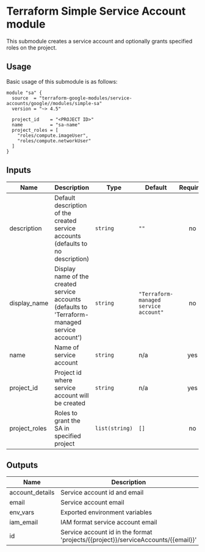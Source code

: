 # Terraform Simple Service Account module

This submodule creates a service account and optionally grants specified roles on the project.

## Usage

Basic usage of this submodule is as follows:

```hcl
module "sa" {
  source  = "terraform-google-modules/service-accounts/google//modules/simple-sa"
  version = "~> 4.5"

  project_id    = "<PROJECT ID>"
  name          = "sa-name"
  project_roles = [
    "roles/compute.imageUser",
    "roles/compute.networkUser"
  ]
}
```

<!-- BEGINNING OF PRE-COMMIT-TERRAFORM DOCS HOOK -->
## Inputs

| Name | Description | Type | Default | Required |
|------|-------------|------|---------|:--------:|
| description | Default description of the created service accounts (defaults to no description) | `string` | `""` | no |
| display\_name | Display name of the created service accounts (defaults to 'Terraform-managed service account') | `string` | `"Terraform-managed service account"` | no |
| name | Name of service account | `string` | n/a | yes |
| project\_id | Project id where service account will be created | `string` | n/a | yes |
| project\_roles | Roles to grant the SA in specified project | `list(string)` | `[]` | no |

## Outputs

| Name | Description |
|------|-------------|
| account\_details | Service account id and email |
| email | Service account email |
| env\_vars | Exported environment variables |
| iam\_email | IAM format service account email |
| id | Service account id in the format 'projects/{{project}}/serviceAccounts/{{email}}' |

<!-- END OF PRE-COMMIT-TERRAFORM DOCS HOOK -->
